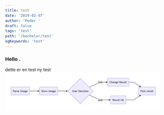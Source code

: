 ```yaml
---
title: test
date: '2019-03-07'
author: 'Peder '
draft: false
tags: 'test'
path: '/bachelor/test'
ogKeywords: 'test'
---
```


### Hello .

dette er en test
ny test
![parseImage](parseImage.png)
